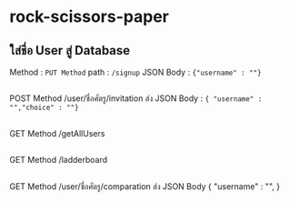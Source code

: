 # rock-scissors-paper

## ใส่ชี่อ User สู่ Database
Method : `PUT Method`
path : `/signup`
JSON Body : `{"username" : ""}`


## 
POST Method
/user/ชื่อศัตรู/invitation
ส่ง JSON Body : `{ "username" : "","choice" : ""}`

##
GET Method
/getAllUsers

##
GET Method
/ladderboard

##
GET Method
/user/ชื่อศัตรู/comparation
ส่ง JSON Body
{
"username" : "",
}
